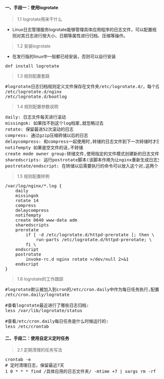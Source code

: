 #### 一、手段一：使用logrotate
>1.1 logrotate用来干什么
* Linux日志管理服务logrotate能够管理具体应用程序的日志文件，可以配置规则对其日志进行按大小、日期等属性进行归档、压缩等操作。
>1.2 安装logrotate
* 在发行版的linux中一般都已经安装，否则可以自行安装
<pre class="prettyprint lang-s">
dnf install logrotate
</pre>
>1.3 规则配置套路
<pre class="prettyprint lang-s">
#logrotate日志归档规则定义文件保存在文件夹/etc/logrotate.d/，每个应用的日志定义一个压缩规则配置文件，例如：
/etc/logrotate.d/nginx
/etc/logrotate.d/bootlog
</pre>
>1.4 规则配置参数说明
<pre class="prettyprint lang-s">
daily: 日志文件每天进行滚动 
missingok: 如果找不到这个log档案,就忽略过去 
rotate: 保留最进52次滚动的日志 
compress: 通过gzip压缩转储以后的日志 
delaycompress: 和compress一起使用时,转储的日志文件到下一次转储时才压缩
notifempty 如果是空文件的话,不转储 
create mode owner group:转储文件,使用指定的文件模式创建新的日志文件 
sharedscripts: 运行postrotate脚本(该脚本作用为让nginx重新生成日志文件) 
postrotate/endscript: 在转储以后需要执行的命令可以放入这个对,这两个关键字必须单独成行 
</pre>
>1.5 规则配置样例
<pre class="prettyprint lang-s">
/var/log/nginx/*.log {
	daily
	missingok
	rotate 14
	compress
	delaycompress
	notifempty
	create 0640 www-data adm
	sharedscripts
	prerotate
		if [ -d /etc/logrotate.d/httpd-prerotate ]; then \
			run-parts /etc/logrotate.d/httpd-prerotate; \
		fi \
	endscript
	postrotate
		invoke-rc.d nginx rotate >/dev/null 2>&1
	endscript
}
</pre>
>1.6 logrotate的工作跟踪
<pre class="prettyprint lang-s">
#logrotate默认被加入到cron的/etc/cron.daily中作为每日任务执行,配置定义在:
/etc/cron.daily/logrotate

#查看logrotate最近进行了哪些日志归档:
less /var/lib/logrotate/status

#查看/etc/cron.daily每日任务是什么时候运行的:
less /etc/crontab
</pre>

#### 二、手段二：使用自定义定时任务
>2.1 定期清理的任务写法
<pre>
crontab -e
# 定时清理日志，保留最近7天
1 0 * * * find /具体应用的日志文件夹/ -mtime +7 | xargs rm -rf
</pre>